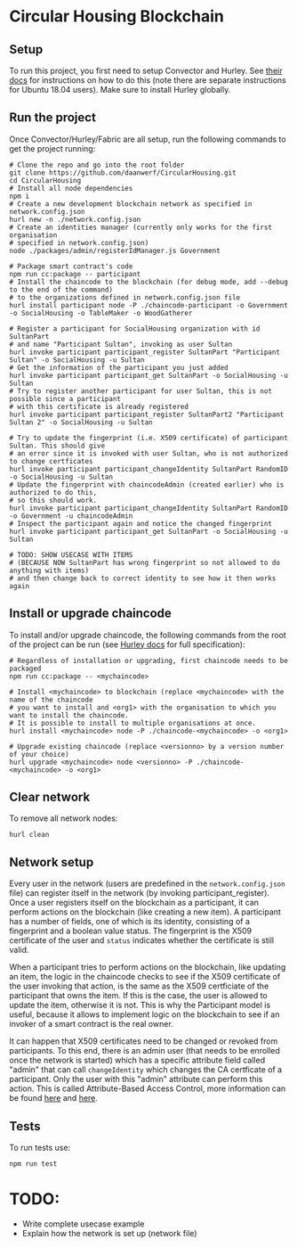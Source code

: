 # Circular Housing Blockchain

## Setup
To run this project, you first need to setup Convector and Hurley. See <a href="https://docs.covalentx.com/article/71-getting-started" target="_blank">their docs</a> for instructions on how to do this (note there are separate instructions for Ubuntu 18.04 users). Make sure to install Hurley globally. 

## Run the project
Once Convector/Hurley/Fabric are all setup, run the following commands to get the project running:
```
# Clone the repo and go into the root folder
git clone https://github.com/daanwerf/CircularHousing.git
cd CircularHousing
# Install all node dependencies
npm i
# Create a new development blockchain network as specified in network.config.json
hurl new -n ./network.config.json
# Create an identities manager (currently only works for the first organisation 
# specified in network.config.json)
node ./packages/admin/registerIdManager.js Government

# Package smart contract's code
npm run cc:package -- participant
# Install the chaincode to the blockchain (for debug mode, add --debug to the end of the command)
# to the organizations defined in network.config.json file
hurl install participant node -P ./chaincode-participant -o Government -o SocialHousing -o TableMaker -o WoodGatherer

# Register a participant for SocialHousing organization with id SultanPart 
# and name "Participant Sultan", invoking as user Sultan
hurl invoke participant participant_register SultanPart "Participant Sultan" -o SocialHousing -u Sultan
# Get the information of the participant you just added
hurl invoke participant participant_get SultanPart -o SocialHousing -u Sultan
# Try to register another participant for user Sultan, this is not possible since a participant 
# with this certificate is already registered
hurl invoke participant participant_register SultanPart2 "Participant Sultan 2" -o SocialHousing -u Sultan

# Try to update the fingerprint (i.e. X509 certificate) of participant Sultan. This should give 
# an error since it is invoked with user Sultan, who is not authorized to change certficates
hurl invoke participant participant_changeIdentity SultanPart RandomID -o SocialHousing -u Sultan
# Update the fingerprint with chaincodeAdmin (created earlier) who is authorized to do this, 
# so this should work.
hurl invoke participant participant_changeIdentity SultanPart RandomID -o Government -u chaincodeAdmin
# Inspect the participant again and notice the changed fingerprint
hurl invoke participant participant_get SultanPart -o SocialHousing -u Sultan

# TODO: SHOW USECASE WITH ITEMS 
# (BECAUSE NOW SultanPart has wrong fingerprint so not allowed to do anything with items) 
# and then change back to correct identity to see how it then works again
```

## Install or upgrade chaincode
To install and/or upgrade chaincode, the following commands from the root of the project can be run (see <a href="https://www.npmjs.com/package/@worldsibu/hurley" target="_blank">Hurley docs</a> for full specification):
```
# Regardless of installation or upgrading, first chaincode needs to be packaged
npm run cc:package -- <mychaincode>

# Install <mychaincode> to blockchain (replace <mychaincode> with the name of the chaincode 
# you want to install and <org1> with the organisation to which you want to install the chaincode. 
# It is possible to install to multiple organisations at once.
hurl install <mychaincode> node -P ./chaincode-<mychaincode> -o <org1>

# Upgrade existing chaincode (replace <versionno> by a version number of your choice)
hurl upgrade <mychaincode> node <versionno> -P ./chaincode-<mychaincode> -o <org1>
```

## Clear network
To remove all network nodes:
```
hurl clean
```

## Network setup
Every user in the network (users are predefined in the `network.config.json` file) can register itself in the network (by invoking participant_register). Once a user registers itself on the blockchain as a participant, it can perform actions on the blockchain (like creating a new item). A participant has a number of fields, one of which is its identity, consisting of a fingerprint and a boolean value status. The fingerprint is the X509 certificate of the user and `status` indicates whether the certificate is still valid. 

When a participant tries to perform actions on the blockchain, like updating an item, the logic in the chaincode checks to see if the X509 certificate of the user invoking that action, is the same as the X509 certficiate of the participant that owns the item. If this is the case, the user is allowed to update the item, otherwise it is not. This is why the Participant model is useful, because it allows to implement logic on the blockchain to see if an invoker of a smart contract is the real owner. 

It can happen that X509 certificates need to be changed or revoked from participants. To this end, there is an admin user (that needs to be enrolled once the network is started) which has a specific attribute field called "admin" that can call `changeIdentity` which changes the CA certficate of a participant. Only the user with this "admin" attribute can perform this action. This is called Attribute-Based Access Control, more information can be found <a href="https://hyperledger-fabric-ca.readthedocs.io/en/release-1.4/users-guide.html#attribute-based-access-control" target="_blank">here</a> and <a href="https://github.com/worldsibu/convector-identity-patterns" target="_blank">here</a>.

## Tests
To run tests use:
```
npm run test
```

# TODO:
* Write complete usecase example
* Explain how the network is set up (network file)
